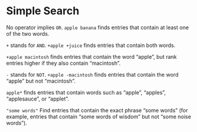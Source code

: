 # Simple Search

No operator implies `OR`. `apple banana` finds entries that contain at least one of the two words.

`+` stands for `AND`. `+apple +juice` finds entries that contain both words.

`+apple macintosh` finds entries that contain the word “apple”, but rank entries higher if they also contain “macintosh”.

`-` stands for `NOT`.  `+apple -macintosh` finds entries that contain the word “apple” but not “macintosh”.

`apple*` finds entries that contain words such as “apple”, “apples”, “applesauce”, or “applet”.

`"some words"` Find entries that contain the exact phrase “some words” (for example, entries that contain “some words of wisdom” but not “some noise words”).